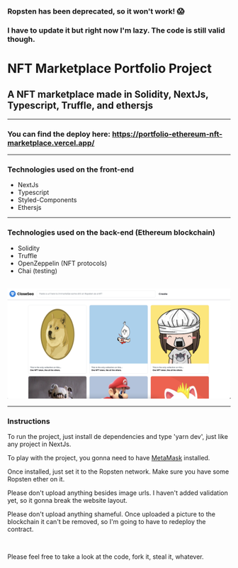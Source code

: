 ### Ropsten has been deprecated, so it won't work! 😱
### I have to update it but right now I'm lazy. The code is still valid though.

# NFT Marketplace Portfolio Project

## A NFT marketplace made in Solidity, NextJs, Typescript, Truffle, and ethersjs
  ---
### You can find the deploy here: https://portfolio-ethereum-nft-marketplace.vercel.app/
  ---
<h3>Technologies used on the front-end</h3>
<ul>
  <li>NextJs</li>
  <li>Typescript</li>
  <li>Styled-Components</li>
  <li>Ethersjs</li>
</ul>
<hr/>

<h3>Technologies used on the back-end (Ethereum blockchain)</h3>
<ul>
  <li>Solidity</li>
  <li>Truffle</li>
  <li>OpenZeppelin (NFT protocols)</li>
  <li>Chai (testing)</li>
</ul>

<br/>
<img src='public/github_pic.png' />

  ---

  <h3>Instructions</h3>

  <p>
    To run the project, just install de dependencies and type 'yarn dev', just like any project in NextJs.
  </p>
  <p>
    To play with the project, you gonna need to have <a href='https://metamask.io/'>MetaMask</a> installed.
  </p>
  <p>
    Once installed, just set it to the Ropsten network. Make sure you have some Ropsten ether on it. 
  </p>
  <p>
    Please don't upload anything besides image urls. I haven't added validation yet, so it gonna break the website layout. 
  </p>
  <p>
    Please don't upload anything shameful. Once uploaded a picture to the blockchain it can't be removed, so I'm going to have to redeploy the contract.
  </p>

<br/>

<p>Please feel free to take a look at the code, fork it, steal it, whatever.<br/></p>
